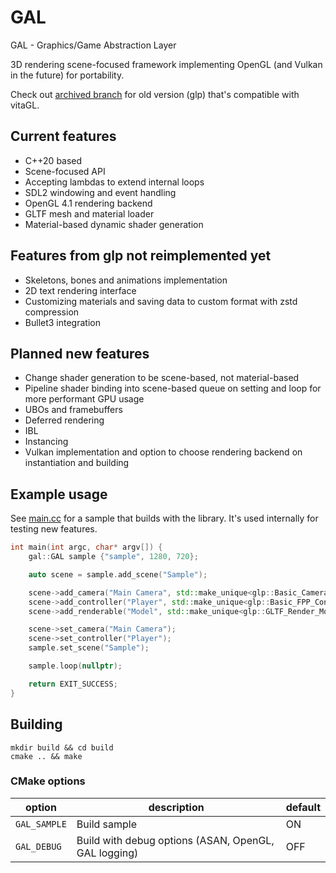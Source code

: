 # GAL

GAL - Graphics/Game Abstraction Layer

3D rendering scene-focused framework implementing OpenGL (and Vulkan in the future) for portability.

Check out [archived branch](https://github.com/damemay/glp/tree/archive-vitagl-compat) for old version (glp) that's compatible with vitaGL.

## Current features
- C++20 based
- Scene-focused API
- Accepting lambdas to extend internal loops
- SDL2 windowing and event handling
- OpenGL 4.1 rendering backend
- GLTF mesh and material loader 
- Material-based dynamic shader generation

## Features from glp not reimplemented yet
- Skeletons, bones and animations implementation
- 2D text rendering interface
- Customizing materials and saving data to custom format with zstd compression
- Bullet3 integration

## Planned new features
- Change shader generation to be scene-based, not material-based
- Pipeline shader binding into scene-based queue on setting and loop for more performant GPU usage
- UBOs and framebuffers
- Deferred rendering
- IBL
- Instancing
- Vulkan implementation and option to choose rendering backend on instantiation and building

## Example usage
See [main.cc](main.cc) for a sample that builds with the library. It's used internally for testing new features.

```c++
int main(int argc, char* argv[]) {
    gal::GAL sample {"sample", 1280, 720};

    auto scene = sample.add_scene("Sample");

    scene->add_camera("Main Camera", std::make_unique<glp::Basic_Camera>());
    scene->add_controller("Player", std::make_unique<glp::Basic_FPP_Controller>(25.0f, 0.1f));
    scene->add_renderable("Model", std::make_unique<glp::GLTF_Render_Model>("sample_model.gltf"));

    scene->set_camera("Main Camera");
    scene->set_controller("Player");
    sample.set_scene("Sample");

    sample.loop(nullptr);

    return EXIT_SUCCESS;
}
```

## Building

```
mkdir build && cd build
cmake .. && make
```

### CMake options
| option       | description                                          | default |
|--------------|------------------------------------------------------|---------|
| `GAL_SAMPLE` | Build sample                                         | ON      |
| `GAL_DEBUG`  | Build with debug options (ASAN, OpenGL, GAL logging) | OFF     |

